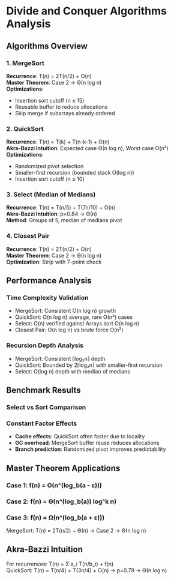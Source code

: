 # Divide and Conquer Algorithms Analysis

## Algorithms Overview

### 1. MergeSort
**Recurrence**: T(n) = 2T(n/2) + O(n)  
**Master Theorem**: Case 2 → Θ(n log n)  
**Optimizations**:
- Insertion sort cutoff (n ≤ 15)
- Reusable buffer to reduce allocations
- Skip merge if subarrays already ordered

### 2. QuickSort
**Recurrence**: T(n) = T(k) + T(n-k-1) + O(n)  
**Akra-Bazzi Intuition**: Expected case Θ(n log n), Worst case O(n²)  
**Optimizations**:
- Randomized pivot selection
- Smaller-first recursion (bounded stack O(log n))
- Insertion sort cutoff (n ≤ 10)

### 3. Select (Median of Medians)
**Recurrence**: T(n) = T(n/5) + T(7n/10) + O(n)  
**Akra-Bazzi Intuition**: p=0.84 → Θ(n)  
**Method**: Groups of 5, median of medians pivot

### 4. Closest Pair
**Recurrence**: T(n) = 2T(n/2) + O(n)  
**Master Theorem**: Case 2 → Θ(n log n)  
**Optimization**: Strip with 7-point check

## Performance Analysis

### Time Complexity Validation
- MergeSort: Consistent O(n log n) growth
- QuickSort: O(n log n) average, rare O(n²) cases
- Select: O(n) verified against Arrays.sort O(n log n)
- Closest Pair: O(n log n) vs brute force O(n²)

### Recursion Depth Analysis
- MergeSort: Consistent ⌈log₂n⌉ depth
- QuickSort: Bounded by 2⌈log₂n⌉ with smaller-first recursion
- Select: O(log n) depth with median of medians

## Benchmark Results

### Select vs Sort Comparison


### Constant Factor Effects
- **Cache effects**: QuickSort often faster due to locality
- **GC overhead**: MergeSort buffer reuse reduces allocations
- **Branch prediction**: Randomized pivot improves predictability

## Master Theorem Applications

### Case 1: f(n) = O(n^(log_b(a - ε)))
### Case 2: f(n) = Θ(n^(log_b(a)) log^k n)
### Case 3: f(n) = Ω(n^(log_b(a + ε)))

MergeSort: T(n) = 2T(n/2) + Θ(n) → Case 2 → Θ(n log n)

## Akra-Bazzi Intuition
For recurrences: T(n) = Σ a_i T(n/b_i) + f(n)  
QuickSort: T(n) = T(n/4) + T(3n/4) + O(n) → p=0.79 → Θ(n log n)

